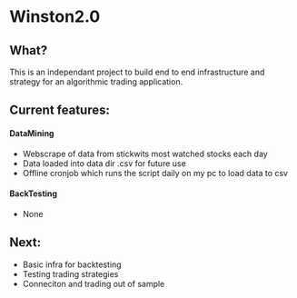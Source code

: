 # Winston2.0

## What?
This is an independant project to build end to end infrastructure and strategy for an algorithmic trading application.


## Current features:

#### DataMining
  - Webscrape of data from stickwits most watched stocks each day
  - Data loaded into data dir .csv for future use
  - Offline cronjob which runs the script daily on my pc to load data to csv
  
#### BackTesting
  - None

## Next:
- Basic infra for backtesting 
- Testing trading strategies
- Conneciton and trading out of sample
